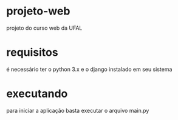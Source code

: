# projeto-web
projeto do curso web da UFAL

# requisitos
é necessário ter o python 3.x e o django instalado em seu sistema

# executando
para iniciar a aplicação basta executar o arquivo main.py

